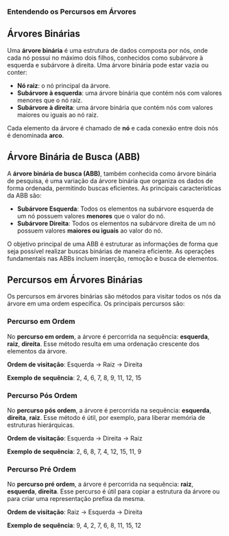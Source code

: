 ### Entendendo os Percursos em Árvores

## Árvores Binárias

Uma **árvore binária** é uma estrutura de dados composta por nós, onde cada nó possui no máximo dois filhos, conhecidos como subárvore à esquerda e subárvore à direita. Uma árvore binária pode estar vazia ou conter:

- **Nó raiz**: o nó principal da árvore.
- **Subárvore à esquerda**: uma árvore binária que contém nós com valores menores que o nó raiz.
- **Subárvore à direita**: uma árvore binária que contém nós com valores maiores ou iguais ao nó raiz.

Cada elemento da árvore é chamado de **nó** e cada conexão entre dois nós é denominada **arco**.

## Árvore Binária de Busca (ABB)

A **árvore binária de busca (ABB)**, também conhecida como árvore binária de pesquisa, é uma variação da árvore binária que organiza os dados de forma ordenada, permitindo buscas eficientes. As principais características da ABB são:

- **Subárvore Esquerda**: Todos os elementos na subárvore esquerda de um nó possuem valores **menores** que o valor do nó.
- **Subárvore Direita**: Todos os elementos na subárvore direita de um nó possuem valores **maiores ou iguais** ao valor do nó.

O objetivo principal de uma ABB é estruturar as informações de forma que seja possível realizar buscas binárias de maneira eficiente. As operações fundamentais nas ABBs incluem inserção, remoção e busca de elementos.

## Percursos em Árvores Binárias

Os percursos em árvores binárias são métodos para visitar todos os nós da árvore em uma ordem específica. Os principais percursos são:

### Percurso em Ordem

No **percurso em ordem**, a árvore é percorrida na sequência: **esquerda**, **raiz**, **direita**. Esse método resulta em uma ordenação crescente dos elementos da árvore.

**Ordem de visitação**: Esquerda → Raiz → Direita

**Exemplo de sequência**: 2, 4, 6, 7, 8, 9, 11, 12, 15

### Percurso Pós Ordem

No **percurso pós ordem**, a árvore é percorrida na sequência: **esquerda**, **direita**, **raiz**. Esse método é útil, por exemplo, para liberar memória de estruturas hierárquicas.

**Ordem de visitação**: Esquerda → Direita → Raiz

**Exemplo de sequência**: 2, 6, 8, 7, 4, 12, 15, 11, 9

### Percurso Pré Ordem

No **percurso pré ordem**, a árvore é percorrida na sequência: **raiz**, **esquerda**, **direita**. Esse percurso é útil para copiar a estrutura da árvore ou para criar uma representação prefixa da mesma.

**Ordem de visitação**: Raiz → Esquerda → Direita

**Exemplo de sequência**: 9, 4, 2, 7, 6, 8, 11, 15, 12